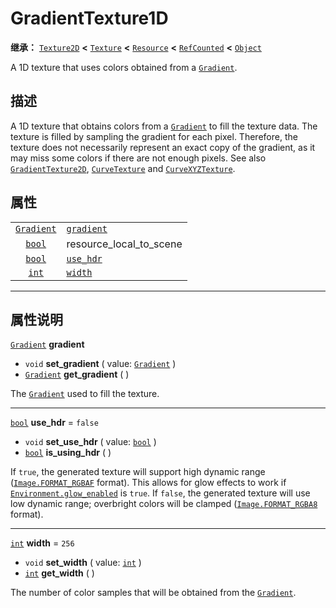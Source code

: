 <!-- ⚠ 请勿编辑本文件 ⚠ -->
<!-- 本文档使用脚本从 WeDot 引擎源码仓库生成。 -->
<!-- 生成脚本：https://github.com/WeDot-Engine/WeDot/tree/4.3/doc/tools/make_md.py； -->
<!-- 原文件：https://github.com/WeDot-Engine/WeDot/tree/4.3/doc/classes/GradientTexture1D.xml。 -->

<div id="_class_gradienttexture1d"></div>

# GradientTexture1D

**继承：** [`Texture2D`](class_texture2d.md) **<** [`Texture`](class_texture.md) **<** [`Resource`](class_resource.md) **<** [`RefCounted`](class_refcounted.md) **<** [`Object`](class_object.md)

A 1D texture that uses colors obtained from a [`Gradient`](class_gradient.md).

## 描述

A 1D texture that obtains colors from a [`Gradient`](class_gradient.md) to fill the texture data. The texture is filled by sampling the gradient for each pixel. Therefore, the texture does not necessarily represent an exact copy of the gradient, as it may miss some colors if there are not enough pixels. See also [`GradientTexture2D`](class_gradienttexture2d.md), [`CurveTexture`](class_curvetexture.md) and [`CurveXYZTexture`](class_curvexyztexture.md).

## 属性

|||
|:-:|:--|
| [`Gradient`](class_gradient.md) | [`gradient`](#class_gradienttexture1d_property_gradient) |                                                                                      |
| [`bool`](class_bool.md)         | resource_local_to_scene                                  | ``false`` (overrides [`Resource`](#class_resource_property_resource_local_to_scene)) |
| [`bool`](class_bool.md)         | [`use_hdr`](#class_gradienttexture1d_property_use_hdr)   | ``false``                                                                            |
| [`int`](class_int.md)           | [`width`](#class_gradienttexture1d_property_width)       | ``256``                                                                              |

<!-- rst-class:: classref-section-separator -->

---

## 属性说明

<div id="_class_gradienttexture1d_property_gradient"></div>

[`Gradient`](class_gradient.md) **gradient** <div id="class_gradienttexture1d_property_gradient"></div>

- `void` **set_gradient** ( value: [`Gradient`](class_gradient.md) )
- [`Gradient`](class_gradient.md) **get_gradient** ( )

The [`Gradient`](class_gradient.md) used to fill the texture.

<!-- rst-class:: classref-item-separator -->

---

<div id="_class_gradienttexture1d_property_use_hdr"></div>

[`bool`](class_bool.md) **use_hdr** = ``false`` <div id="class_gradienttexture1d_property_use_hdr"></div>

- `void` **set_use_hdr** ( value: [`bool`](class_bool.md) )
- [`bool`](class_bool.md) **is_using_hdr** ( )

If `true`, the generated texture will support high dynamic range ([`Image.FORMAT_RGBAF`](#class_image_constant_format_rgbaf) format). This allows for glow effects to work if [`Environment.glow_enabled`](#class_environment_property_glow_enabled) is `true`. If `false`, the generated texture will use low dynamic range; overbright colors will be clamped ([`Image.FORMAT_RGBA8`](#class_image_constant_format_rgba8) format).

<!-- rst-class:: classref-item-separator -->

---

<div id="_class_gradienttexture1d_property_width"></div>

[`int`](class_int.md) **width** = ``256`` <div id="class_gradienttexture1d_property_width"></div>

- `void` **set_width** ( value: [`int`](class_int.md) )
- [`int`](class_int.md) **get_width** ( )

The number of color samples that will be obtained from the [`Gradient`](class_gradient.md).

[^virtual]: 本方法通常需要用户覆盖才能生效。
[^const]: 本方法无副作用，不会修改该实例的任何成员变量。
[^vararg]: 本方法除了能接受在此处描述的参数外，还能够继续接受任意数量的参数。
[^constructor]: 本方法用于构造某个类型。
[^static]: 调用本方法无需实例，可直接使用类名进行调用。
[^operator]: 本方法描述的是使用本类型作为左操作数的有效运算符。
[^bitfield]: 这个值是由下列位标志构成位掩码的整数。
[^void]: 无返回值。
